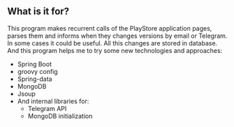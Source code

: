 ## What is it for?

This program makes recurrent calls of the PlayStore application pages, parses them and informs when they changes versions by email or Telegram. In some cases it could be useful.
All this changes are stored in database.  
And this program helps me to try some new technologies and approaches:
- Spring Boot
- groovy config
- Spring-data
- MongoDB
- Jsoup
- And internal libraries for: 
    - Telegram API 
    - MongoDB initialization 